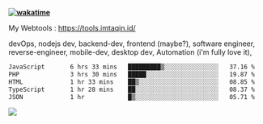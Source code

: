 **[![wakatime](https://wakatime.com/badge/user/87646243-158a-4241-a3cb-668e1fa2dbb8.svg)](https://wakatime.com/@87646243-158a-4241-a3cb-668e1fa2dbb8?style=plastic)**


My Webtools : https://tools.imtaqin.id/


devOps, nodejs dev, backend-dev, frontend (maybe?), software engineer, reverse-engineer, mobile-dev, desktop dev, Automation (i'm fully love it), 

<!--START_SECTION:waka-->

```txt
JavaScript       6 hrs 33 mins   █████████▒░░░░░░░░░░░░░░░   37.16 %
PHP              3 hrs 30 mins   █████░░░░░░░░░░░░░░░░░░░░   19.87 %
HTML             1 hr 33 mins    ██▒░░░░░░░░░░░░░░░░░░░░░░   08.85 %
TypeScript       1 hr 28 mins    ██░░░░░░░░░░░░░░░░░░░░░░░   08.37 %
JSON             1 hr            █▒░░░░░░░░░░░░░░░░░░░░░░░   05.71 %
```

<!--END_SECTION:waka-->

<img src="https://github-readme-activity-graph-fjqz177.vercel.app/graph?username=fdciabdul&theme=github-dark"/>
